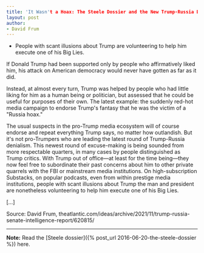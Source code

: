 ```yaml
---
title: 'It Wasn't a Hoax: The Steele Dossier and the New Trump-Russia Denialists'
layout: post
author:
- David Frum
---
```


- People with scant illusions about Trump are volunteering to help him execute one of his Big Lies.

If Donald Trump had been supported only by people who affirmatively liked him, his attack on American democracy would never have gotten as far as it did.

Instead, at almost every turn, Trump was helped by people who had little liking for him as a human being or politician, but assessed that he could be useful for purposes of their own. The latest example: the suddenly red-hot media campaign to endorse Trump's fantasy that he was the victim of a "Russia hoax."

The usual suspects in the pro-Trump media ecosystem will of course endorse and repeat everything Trump says, no matter how outlandish. But it's not pro-Trumpers who are leading the latest round of Trump-Russia denialism. This newest round of excuse-making is being sounded from more respectable quarters, in many cases by people distinguished as Trump critics. With Trump out of office—at least for the time being—they now feel free to subordinate their past concerns about him to other private quarrels with the FBI or mainstream media institutions. On high-subscription Substacks, on popular podcasts, even from within prestige media institutions, people with scant illusions about Trump the man and president are nonetheless volunteering to help him execute one of his Big Lies.

[…]

Source: David Frum, theatlantic.com/ideas/archive/2021/11/trump-russia-senate-intelligence-report/620815/

---

**Note:** Read the [Steele dossier]({% post_url 2016-06-20-the-steele-dossier %}) here.
